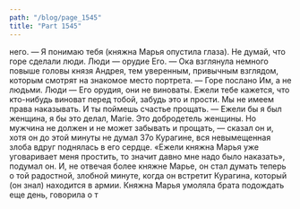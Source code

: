 ```yaml
---
path: "/blog/page_1545"
title: "Part 1545"
---
```


 него. — Я понимаю тебя (княжна Марья опустила глаза). Не думай, что горе сделали люди. Люди — орудие Его. — Ока взглянула немного повыше головы князя Андрея, тем уверенным, привычным взглядом, которым смотрят на знакомое место портрета. — Горе послано Им, а не людьми. Люди — Его орудия, они не виноваты. Ежели тебе кажется, что кто-нибудь виноват перед тобой, забудь это и прости. Мы не имеем права наказывать. И ты поймешь счастье прощать.
— Ежели бы я был женщина, я бы это делал, Marie. Это добродетель женщины. Но мужчина не должен и не может забывать и прощать, — сказал он и, хотя он до этой минуты не думал 37о Курагине, вся невымещенная злоба вдруг поднялась в его сердце. «Ежели княжна Марья уже уговаривает меня простить, то значит давно мне надо было наказать», подумал он. И, не отвечая более княжне Марье, он стал думать теперь о той радостной, злобной минуте, когда он встретит Курагина, который (он знал) находится в армии.
Княжна Марья умоляла брата подождать еще день, говорила о т
